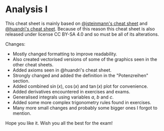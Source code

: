 # Analysis I
This cheat sheet is mainly based on [@jsteinmann's cheat sheet](https://exams.vis.ethz.ch/user/jsteinmann/document/cheatsheet-analysis-ii-hs21) and [@huandri's cheat sheet](https://exams.vis.ethz.ch/user/huandri/document/analysis-i-cheat-sheet-fs21_0). Because of this reason this cheat sheet is also released under license CC BY-SA 4.0 and so must be all of its alterations.

Changes:
- Mostly changed formatting to improve readability.
- Also created vectorised versions of some of the graphics seen in the other cheat sheets.
- Added axioms seen in @huandri's cheat sheet.
- Strongly changed and added the definition in the "Potenzreihen" section.
- Added combined $\sin(x)$, $\cos(x)$ and $\tan(x)$ plot for convenience.
- Added derivatives encountered in exercises and exams.
- Generalised integrals using variables $a$, $b$ and $c$.
- Added some more complex trigonometry rules found in exercises.
- Many more small changes and probably some bigger ones I forgot to mention.

Hope you like it. Wish you all the best for the exam!